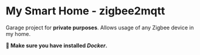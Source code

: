 # My Smart Home - zigbee2mqtt

Garage project for **private purposes**.
Allows usage of any Zigbee device in my home.

**🐳 Make sure you have installed *Docker*.**
